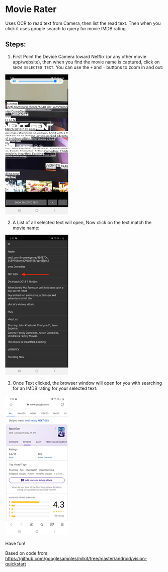 # Movie Rater

Uses OCR to read text from Camera, then list the read text. Then when you click it uses
google search to query for movie IMDB rating 


## Steps:
 
1. First Point the Device Camera toward Netflix (or any other movie app/website), then when you find the movie
name is captured, click on `SHOW SELECTED TEXT`. You can use the `+` and `-` buttons to zoom in and out:

<img src="https://raw.githubusercontent.com/mhewedy/movie-rater/master/etc/1.jpg"  width="200px"/>

2. A List of all selected text will open, Now click on the text match the movie name:

<img src="https://raw.githubusercontent.com/mhewedy/movie-rater/master/etc/2.jpg"  width="200px"/>

3. Once Text clicked, the browser window will open for you with searching for an IMDB rating for your selected text:
<img src="https://raw.githubusercontent.com/mhewedy/movie-rater/master/etc/3.jpg"  width="200px"/> 


Have fun!

Based on code from: https://github.com/googlesamples/mlkit/tree/master/android/vision-quickstart 